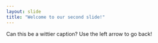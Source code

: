 ```yaml
---
layout: slide
title: "Welcome to our second slide!"
---
```

Can this be a wittier caption?
Use the left arrow to go back!
